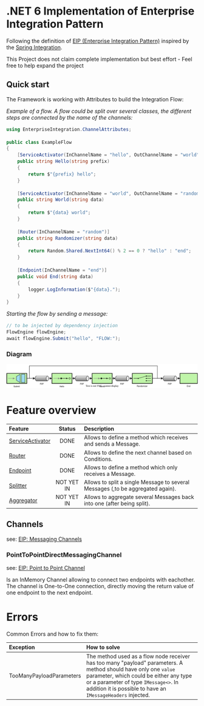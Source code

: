 # .NET 6 Implementation of Enterprise Integration Pattern

Following the definition of [EIP (Enterprise Integration Pattern)](https://www.enterpriseintegrationpatterns.com/patterns/messaging)
inspired by the [Spring Integration](https://spring.io/projects/spring-integration).

This Project does not claim complete implementation but best effort - Feel free to help expand the project

## Quick start

The Framework is working with Attributes to build the Integration Flow:

_Example of a flow. A flow could be split over several classes, the different steps are connected by the name of the channels:_
```C#
using EnterpriseIntegration.ChannelAttributes;

public class ExampleFlow
{
    [ServiceActivator(InChannelName = "hello", OutChannelName = "world")]
    public string Hello(string prefix)
    {
        return $"{prefix} hello";
    }

    [ServiceActivator(InChannelName = "world", OutChannelName = "random")]
    public string World(string data)
    {
        return $"{data} world";
    }

    [Router(InChannelName = "random")]
    public string Randomizer(string data)
    {
        return Random.Shared.NextInt64() % 2 == 0 ? "hello" : "end";
    }

    [Endpoint(InChannelName = "end")]
    public void End(string data)
    {
        logger.LogInformation($"{data}.");
    }
}
```


_Starting the flow by sending a message:_
```C#
// to be injected by dependency injection
FlowEngine flowEngine;
await flowEngine.Submit("hello", "FLOW:");
```

### Diagram
![EIP Diagram](doc/example-flow.drawio.svg "example flow diagram")

# Feature overview

| Feature | Status | Description |
| :-- | :--: | :-- |
| [ServiceActivator](https://www.enterpriseintegrationpatterns.com/patterns/messaging/MessagingAdapter.html) | DONE | Allows to define a method which receives and sends a Message. |
| [Router](https://www.enterpriseintegrationpatterns.com/patterns/messaging/MessageRouter.html) | DONE | Allows to define the next channel based on Conditions. |
| [Endpoint](https://www.enterpriseintegrationpatterns.com/patterns/messaging/MessageEndpoint.html) | DONE | Allows to define a method which only receives a Message. |
| [Splitter](https://www.enterpriseintegrationpatterns.com/patterns/messaging/Sequencer.html) | NOT YET IN | Allows to split a single Message to several Messages (,to be aggregated again). |
| [Aggregator](https://www.enterpriseintegrationpatterns.com/patterns/messaging/Aggregator.html) | NOT YET IN | Allows to aggregate several Messages back into one (after being split).|

## Channels
see: [EIP: Messaging Channels](https://www.enterpriseintegrationpatterns.com/patterns/messaging/MessagingChannelsIntro.html)

### PointToPointDirectMessagingChannel
see: [EIP: Point to Point Channel](https://www.enterpriseintegrationpatterns.com/patterns/messaging/PointToPointChannel.html)

Is an InMemory Channel allowing to connect two endpoints with eachother. The channel is One-to-One connection, directly moving the return value of one endpoint
to the next endpoint.

# Errors

Common Errors and how to fix them:

| Exception | How to solve |
| :--- | :--- |
| TooManyPayloadParameters | The method used as a flow node receiver has too many "payload" parameters. A method should have only one `value` parameter, which could be either any type or a parameter of type `IMessage<>`. In addition it is possible to have an `IMessageHeaders` injected. |

